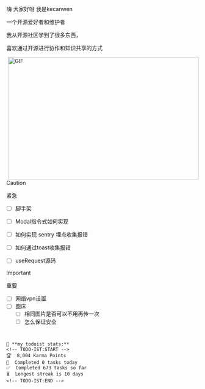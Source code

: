 嗨 大家好呀  我是kecanwen

一个开源爱好者和维护者

我从开源社区学到了很多东西，

喜欢通过开源进行协作和知识共享的方式



  <img align="right" alt="GIF" src="https://github.com/abhisheknaiidu/abhisheknaiidu/blob/master/code.gif?raw=true" width="500" height="320" />
  
> [!CAUTION]
>
> 紧急

- [ ] 脚手架
- [ ] Modal指令式如何实现
- [ ] 如何实现 sentry 埋点收集报错
- [ ] 如何通过toast收集报错
- [ ] useRequest源码



> [!IMPORTANT]
>
> 重要

- [ ] 网络vpn设置
- [ ] 图床
  - [ ] 相同图片是否可以不用再传一次
  - [ ] 怎么保证安全

```


🚧 **my todoist stats:**
<!-- TODO-IST:START -->
🏆  8,004 Karma Points           
🌸  Completed 0 tasks today           
✅  Completed 673 tasks so far           
⏳  Longest streak is 10 days
<!-- TODO-IST:END -->



